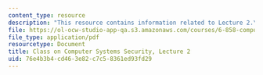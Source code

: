 ```yaml
---
content_type: resource
description: "This resource contains information related to Lecture 2.\r\n"
file: https://ol-ocw-studio-app-qa.s3.amazonaws.com/courses/6-858-computer-systems-security-fall-2014/76e4b3b4cd463e82c7c58361ed93fd29_MIT6_858F14_lec2.pdf
file_type: application/pdf
resourcetype: Document
title: Class on Computer Systems Security, Lecture 2
uid: 76e4b3b4-cd46-3e82-c7c5-8361ed93fd29
---
```

